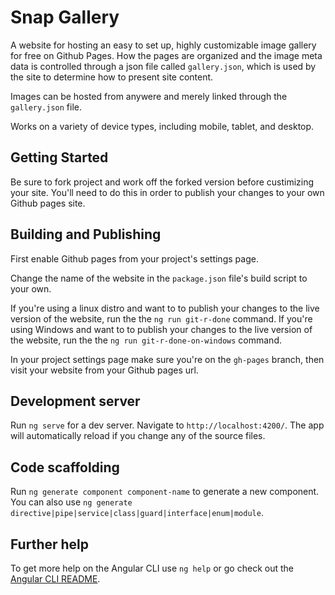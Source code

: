 # Snap Gallery

A website for hosting an easy to set up, highly customizable image gallery for free on Github Pages. How the pages are organized and the image meta data is controlled through a json file called `gallery.json`, which is used by the site to determine how to present site content. 

Images can be hosted from anywere and merely linked through the `gallery.json` file.

Works on a variety of device types, including mobile, tablet, and desktop.

## Getting Started

Be sure to fork project and work off the forked version before custimizing your site. You'll need to do this in order to publish your changes to your own Github pages site.

## Building and Publishing

First enable Github pages from your project's settings page.

Change the name of the website in the `package.json` file's build script to your own.

If you're using a linux distro and want to to publish your changes to the live version of the website, run the the `ng run git-r-done` command. 
If you're using Windows and want to to publish your changes to the live version of the website, run the the `ng run git-r-done-on-windows` command. 

In your project settings page make sure you're on the `gh-pages` branch, then visit your website from your Github pages url.

## Development server

Run `ng serve` for a dev server. Navigate to `http://localhost:4200/`. The app will automatically reload if you change any of the source files.

## Code scaffolding

Run `ng generate component component-name` to generate a new component. You can also use `ng generate directive|pipe|service|class|guard|interface|enum|module`.

## Further help

To get more help on the Angular CLI use `ng help` or go check out the [Angular CLI README](https://github.com/angular/angular-cli/blob/master/README.md).
